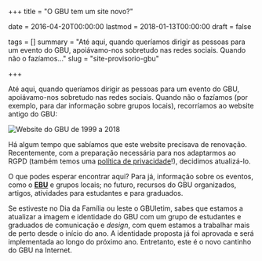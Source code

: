 +++
title = "O GBU tem um site novo?"

date = 2016-04-20T00:00:00
lastmod = 2018-01-13T00:00:00
draft = false

tags = []
summary = "Até aqui, quando queríamos dirigir as pessoas para um evento do GBU, apoiávamo-nos sobretudo nas redes sociais. Quando não o fazíamos..."
slug = "site-provisorio-gbu"

+++

Até aqui, quando queríamos dirigir as pessoas para um evento do GBU, apoiávamo-nos sobretudo nas redes sociais. Quando não o fazíamos (por exemplo, para dar informação sobre grupos locais), recorríamos ao website antigo do GBU:

![Website do GBU de 1999 a 2018](/img/blog/201806-sitio-antigo.png "Website do GBU de 1999 a 2018")

Há algum tempo que sabíamos que este website precisava de renovação. Recentemente, com a preparação necessária para nos adaptarmos ao RGPD (também temos uma [política de privacidade][policy]!), decidimos atualizá-lo.

O que podes esperar encontrar aqui? Para já, informação sobre os eventos, como o __[EBU][ebu]__ e grupos locais; no futuro, recursos do GBU organizados, artigos, atividades para estudantes e para graduados.

Se estiveste no Dia da Família ou leste o GBUletim, sabes que estamos a atualizar a imagem e identidade do GBU com um grupo de estudantes e graduados de comunicação e _design_, com quem estamos a trabalhar mais de perto desde o início do ano. A identidade proposta já foi aprovada e será implementada ao longo do próximo ano. Entretanto, este é o novo cantinho do GBU na Internet.

[ebu]:/project/ebu-2018/
[policy]:/page/politica-privacidade/
[missao]:/page/missao-e-visao/